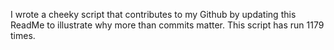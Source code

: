 I wrote a cheeky script that contributes to my Github by updating this ReadMe to illustrate why more than commits matter. This script has run 1179 times.